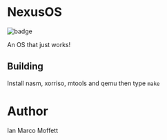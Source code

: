 # NexusOS 

![badge](https://img.shields.io/github/license/N3xusProject/NexusOS?style=for-the-badge)

An OS that just works!

## Building
Install nasm, xorriso, mtools and qemu then type ``make``

# Author

Ian Marco Moffett
